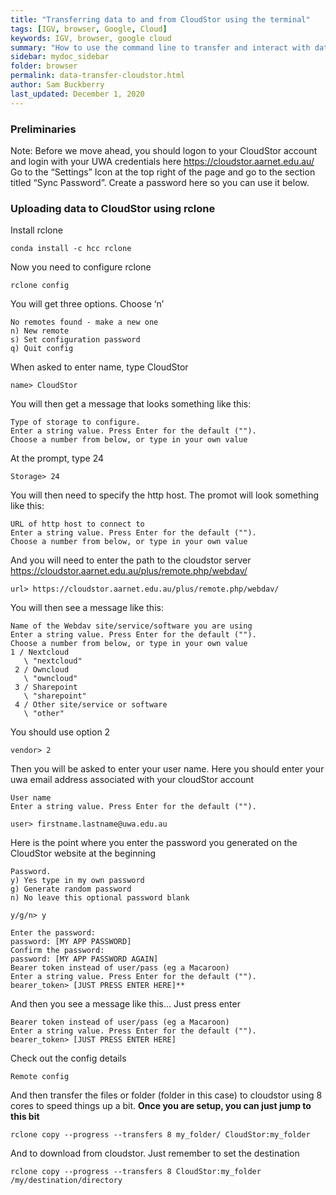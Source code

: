 ```yaml
---
title: "Transferring data to and from CloudStor using the terminal"
tags: [IGV, browser, Google, Cloud]
keywords: IGV, browser, google cloud
summary: "How to use the command line to transfer and interact with data hosted on Google Cloud."
sidebar: mydoc_sidebar
folder: browser
permalink: data-transfer-cloudstor.html
author: Sam Buckberry
last_updated: December 1, 2020
---
```


### Preliminaries

Note: Before we move ahead, you should logon to your CloudStor account
and login with your UWA credentials here
<https://cloudstor.aarnet.edu.au/> Go to the “Settings” Icon at the top
right of the page and go to the section titled “Sync Password”. Create a
password here so you can use it below.

### Uploading data to CloudStor using rclone

Install rclone

    conda install -c hcc rclone

Now you need to configure rclone

    rclone config

You will get three options. Choose ‘n’

    No remotes found - make a new one
    n) New remote
    s) Set configuration password
    q) Quit config

When asked to enter name, type CloudStor

    name> CloudStor

You will then get a message that looks something like this:

    Type of storage to configure.
    Enter a string value. Press Enter for the default ("").
    Choose a number from below, or type in your own value

At the prompt, type 24

    Storage> 24

You will then need to specify the http host. The promot will look
something like this:

    URL of http host to connect to
    Enter a string value. Press Enter for the default ("").
    Choose a number from below, or type in your own value

And you will need to enter the path to the cloudstor server
<https://cloudstor.aarnet.edu.au/plus/remote.php/webdav/>

    url> https://cloudstor.aarnet.edu.au/plus/remote.php/webdav/

You will then see a message like this:

    Name of the Webdav site/service/software you are using
    Enter a string value. Press Enter for the default ("").
    Choose a number from below, or type in your own value
    1 / Nextcloud
       \ "nextcloud"
     2 / Owncloud
       \ "owncloud"
     3 / Sharepoint
       \ "sharepoint"
     4 / Other site/service or software
       \ "other"

You should use option 2

    vendor> 2

Then you will be asked to enter your user name. Here you should enter
your uwa email address associated with your cloudStor account

    User name
    Enter a string value. Press Enter for the default ("").

    user> firstname.lastname@uwa.edu.au

Here is the point where you enter the password you generated on the
CloudStor website at the beginning

    Password.
    y) Yes type in my own password
    g) Generate random password
    n) No leave this optional password blank

    y/g/n> y

    Enter the password:
    password: [MY APP PASSWORD]
    Confirm the password:
    password: [MY APP PASSWORD AGAIN]
    Bearer token instead of user/pass (eg a Macaroon)
    Enter a string value. Press Enter for the default ("").
    bearer_token> [JUST PRESS ENTER HERE]**

And then you see a message like this… Just press enter

    Bearer token instead of user/pass (eg a Macaroon)
    Enter a string value. Press Enter for the default ("").
    bearer_token> [JUST PRESS ENTER HERE]

Check out the config details

    Remote config

And then transfer the files or folder (folder in this case) to cloudstor
using 8 cores to speed things up a bit. **Once you are setup, you can
just jump to this bit**

    rclone copy --progress --transfers 8 my_folder/ CloudStor:my_folder

And to download from cloudstor. Just remember to set the destination

    rclone copy --progress --transfers 8 CloudStor:my_folder /my/destination/directory
